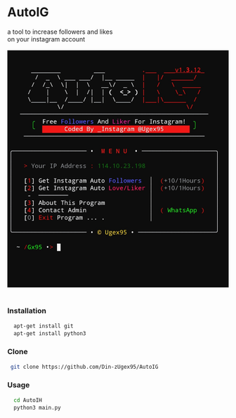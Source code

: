 # AutoIG
a tool to increase followers and likes<br>on your instagram account
<br><br>![Screenshot](cache/sekrensut.jpg)<br><br>


### Installation
```bash
  apt-get install git
  apt-get install python3
```


### Clone
```bash
 git clone https://github.com/Din-zUgex95/AutoIG
```


### Usage
```bash
  cd AutoIH
  python3 main.py
```

